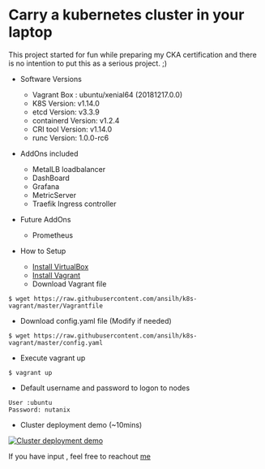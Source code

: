 # Carry a kubernetes cluster in your laptop

This project started for fun while preparing my CKA certification and there is no intention to put this as a serious project. ;)

* Software Versions
  - Vagrant Box : ubuntu/xenial64 (20181217.0.0)
  - K8S Version: v1.14.0
  - etcd Version: v3.3.9
  - containerd Version: v1.2.4
  - CRI tool Version: v1.14.0
  - runc Version: 1.0.0-rc6
* AddOns included
  - MetalLB loadbalancer
  - DashBoard
  - Grafana
  - MetricServer
  - Traefik Ingress controller
* Future AddOns
  - Prometheus

* How to Setup
  - [Install VirtualBox](https://www.virtualbox.org/wiki/Downloads)
  - [Install Vagrant](https://www.vagrantup.com/)
  - Download Vagrant file
```
$ wget https://raw.githubusercontent.com/ansilh/k8s-vagrant/master/Vagrantfile
```
 * Download config.yaml file (Modify if needed)
```
$ wget https://raw.githubusercontent.com/ansilh/k8s-vagrant/master/config.yaml
```
 * Execute vagrant up
```
$ vagrant up
```
* Default username and password to logon to nodes
```
User :ubuntu
Password: nutanix
```
* Cluster deployment demo (~10mins)

 [![Cluster deployment demo](https://raw.githubusercontent.com/ansilh/k8s-vagrant/master/k8s-demo.png)](https://www.youtube.com/watch?v=5bSrwGvdWw0&hd=1 "Cluster deployment demo")

If you have input , feel free to reachout [me](https://www.linkedin.com/in/ansil-h-%E2%98%81-48b61415/)
